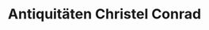 ---
title: "Antiquitäten Christel Conrad"
url: /berlin/antiquitaeten-christel-conrad/
shop: Antiquitäten
---
